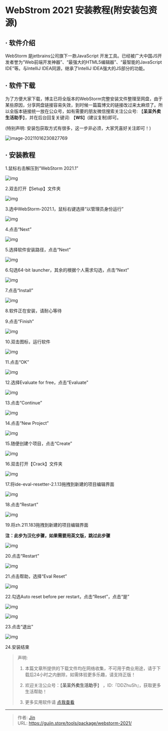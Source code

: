 # WebStrom 2021 安装教程(附安装包资源)


## · 软件介绍
WebStorm 是jetbrains公司旗下一款JavaScript 开发工具。已经被广大中国JS开发者誉为“Web前端开发神器”、“最强大的HTML5编辑器”、“最智能的JavaScript IDE”等。与IntelliJ IDEA同源，继承了IntelliJ IDEA强大的JS部分的功能。

## · 软件下载
为了方便大家下载，博主已将全版本的WebStorm完整安装文件整理至网盘，由于某些原因，分享网盘链接容易失效，到时候一篇篇博文的链接改过来太麻烦了。所以全版本链接统一放在公众号，如有需要的朋友微信搜索关注公众号: 【**呆呆外卖生活助手**】，并在后台回复关键词: 【**WS**】(建议复制)即可。

(特别声明: 安装包获取方式有很多，这一步非必须，大家凭喜好关注即可！)

![image-20211016230827769](https://img.gujin.store/img/image-20211016230827769.png)

## · 安装教程

1.鼠标右击解压到“WebStorm 2021.1”

![img](https://img.gujin.store/img/v2-c955ad0a2b9316042e9f7dfbd2392238_720w.png)

2.双击打开【Setup】文件夹

![img](https://img.gujin.store/img/v2-9475b4d551a1730b2ddd31e016a268b9_720w.png)

3.选中WebStorm-2021.1，鼠标右键选择“以管理员身份运行”

![img](https://img.gujin.store/img/v2-a7d587a0d7e816fb8f44a8994fcfc78f_720w.png)

4.点击“Next”

![img](https://img.gujin.store/img/v2-9c3d0b79cf00b2cc9312e7771c01f4d5_720w.png)

5.选择软件安装路径，点击“Next”

![img](https://img.gujin.store/img/v2-9c3d0b79cf00b2cc9312e7771c01f4d5_720w.png)

6.勾选64-bit launcher，其余的根据个人需求勾选，点击“Next”

![img](https://img.gujin.store/img/v2-06a378cce691bfd20f90b3319fdd894f_720w.png)

7.点击“Install”

![img](https://img.gujin.store/img/v2-d95b76abd1f08b0ab215ab1cf9714ebc_720w.png)

8.软件正在安装，请耐心等待

9.点击“Finish”

![img](https://img.gujin.store/img/v2-7f7d3ba0a057006f755421dadefede1b_720w.png)

10.双击图标，运行软件

![img](https://img.gujin.store/img/v2-c3c06263848de547fbb3813b104f434c_720w.png)

11.点击“OK”

![img](https://img.gujin.store/img/v2-ea5d80ccd365c4e59901601081894c92_720w.png)

12.选择Evaluate for free，点击“Evaluate”

![img](https://img.gujin.store/img/v2-bf732213945402da83783ec51495527d_720w.png)

13.点击“Continue”

![img](https://img.gujin.store/img/v2-f56549d70ddf464af159ede887d5a32c_720w.png)

14.点击“New Project”

![img](https://img.gujin.store/img/v2-95fb95b550941617a12779c2f89ebac4_720w.png)

15.随便创建个项目，点击“Create”

![img](https://img.gujin.store/img/v2-8dab71192b81bdfdf98442b88b030efc_720w.png)

16.双击打开【Crack】文件夹

![img](https://img.gujin.store/img/v2-794dc565d44fe3247b17b9525526b2f6_720w.png)

17.将ide-eval-resetter-2.1.13拖拽到新建的项目编辑界面

![img](https://img.gujin.store/img/v2-10ca444f8bd44ba5f96489572362c501_720w.png)

18.点击“Restart”

![img](https://img.gujin.store/img/v2-55bcad37a97ae7a5c14f5908a9aa2a84_720w.png)

19.将zh.211.183拖拽到新建的项目编辑界面

**注：此步为汉化步骤，如果需要用英文版，跳过此步骤**

![img](https://img.gujin.store/img/v2-f81eaad8d767d94b491fe176de3252ba_720w.png)

20.点击“Restart”

![img](https://img.gujin.store/img/v2-a93e2a7f1c6ee6924271b87210bb5a73_720w.png)

21.点击帮助，选择“Eval Reset”

![img](https://img.gujin.store/img/v2-7a6f9f51a9c59cb7513bd51449cedef6_720w.png)

22.勾选Auto reset before per restart，点击“Reset”，点击“是”

![img](https://img.gujin.store/img/v2-b1008144b1f1ed1e1c9103222ae6f8ef_720w.png)

![img](https://img.gujin.store/img/v2-2f2afd9b009a675b04566f3047d39105_720w.png)

23.点击“退出”

![img](https://img.gujin.store/img/v2-443a26d80d4bb97ffad9423d7d3fbaa1_720w.png)

24.安装结束




> 声明: 
>
> 1. 本篇文章所提供的下载文件均在网络收集，不可用于商业用途，请于下载后24小时之内删除，如需体验更多乐趣，请支持正版！
>
> 2. 欢迎关注公众号：【**呆呆外卖生活助手**】 ，ID:『DDZhuSh』，获取更多生活帮助！
>
> 3. 更多实用软件请  [点我查看](/tools)

---

> 作者: [Jin](https://img.gujin.store/img/favicon.ico)  
> URL: https://gujin.store/tools/package/webstorm-2021/  

